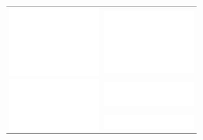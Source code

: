 <table width="100%" border="0" cellpadding="4" cellspacing="0">
  <tr>
    <td>
      <img
        src="https://raw.githubusercontent.com/fiZZowsky/fiZZowsky/master/github-metrics.svg"
        alt="GitHub Metrics"
        width="100%"
      />
    </td>
    <td>
      <img
        src="https://raw.githubusercontent.com/fiZZowsky/fiZZowsky/master/iso-calendar.svg"
        alt="ISO Calendar"
        width="100%"
      />
    </td>
  </tr>
  <tr>
    <td rowspan="2">
      <img
        src="https://raw.githubusercontent.com/fiZZowsky/fiZZowsky/master/activity.svg"
        alt="Activity"
        width="100%"
      />
    </td>
    <td>
      <img
        src="https://raw.githubusercontent.com/fiZZowsky/fiZZowsky/master/most-used-languages.svg"
        alt="Most Used Languages"
        width="100%"
      />
    </td>
  </tr>
  <tr>
    <td>
      <img
        src="https://raw.githubusercontent.com/fiZZowsky/fiZZowsky/master/mastered-technologies.svg"
        alt="Mastered Technologies"
        width="100%"
      />
    </td>
  </tr>
</table>

